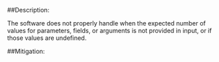 ##Description:

The software does not properly handle when the expected number of values for parameters, fields, or arguments is not provided in input, or if those values are undefined.



##Mitigation:
